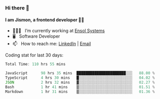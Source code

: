 ### Hi there 👋

#### I am Jismon, a frontend developer 👦🏻

- 🧑🏻‍💻   &nbsp; I’m currently working at <a href='https://www.ensolsystems.com/' target="_blank">Ensol Systems</a>
- 🖥   &nbsp; Software Developer
- 📫   &nbsp; How to reach me: <a href='https://www.linkedin.com/in/jismonthomas/'>LinkedIn</a> | <a href='mailto:hellojismonthomas@gmail.com'>Email</a>

Coding stat for last 30 days:
<!--START_SECTION:waka-->

```javascript
Total Time: 110 hrs 55 mins

JavaScript      98 hrs 35 mins  ██████████████████████░░░   88.00 %
TypeScript      4 hrs 30 mins   █░░░░░░░░░░░░░░░░░░░░░░░░   04.02 %
JSON            2 hrs 32 mins   ▓░░░░░░░░░░░░░░░░░░░░░░░░   02.27 %
Bash            1 hr 41 mins    ▒░░░░░░░░░░░░░░░░░░░░░░░░   01.51 %
Markdown        1 hr 31 mins    ▒░░░░░░░░░░░░░░░░░░░░░░░░   01.36 %
```

<!--END_SECTION:waka-->

<!--
**jismonthomas/jismonthomas** is a ✨ _special_ ✨ repository because its `README.md` (this file) appears on your GitHub profile.

Here are some ideas to get you started:

- 🔭 I’m currently working on ...
- 🌱 I’m currently learning ...
- 👯 I’m looking to collaborate on ...
- 🤔 I’m looking for help with ...
- 💬 Ask me about ...
- 📫 How to reach me: ...
- 😄 Pronouns: ...
- ⚡ Fun fact: ...
-->
